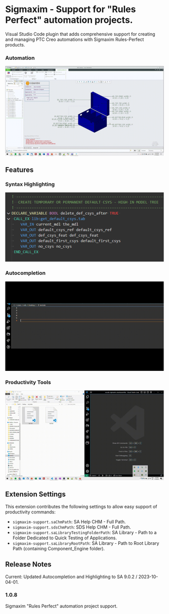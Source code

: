 # Sigmaxim - Support for "Rules Perfect" automation projects.

Visual Studio Code plugin that adds comprehensive support for creating and managing PTC Creo automations with Sigmaxim Rules-Perfect products.

### Automation
![Automation](images/automation.gif)

## Features

### Syntax Highlighting 
![Syntax Highlighting for .tab, sel_list.txt, config.pro, config.sup, .dtl, .cfg files, etc.](images/syntax_highlighting.gif)

### Autocompletion 

![Autocompletion for .tab, sel_list.txt, config.pro, config.sup, .dtl, .cfg files, etc.](images/autocompletion.gif)

### Productivity Tools
![Productivity tools - including...sel_list.txt creation and organization, opening the Admin Guide, etc.](images/productivity.gif)


## Extension Settings

This extension contributes the following settings to allow easy support of productivity commands:

* `sigmaxim-support.saChmPath`: SA Help CHM - Full Path.
* `sigmaxim-support.sdsChmPath`: SDS Help CHM - Full Path.
* `sigmaxim-support.saLibraryTestingFolderPath`: SA Library - Path to a Folder Dedicated to Quick Testing of Applications.
* `sigmaxim-support.saLibraryRootPath`: SA Library - Path to Root Library Path (containing Component_Engine folder).


## Release Notes

Current: Updated Autocompletion and Highlighting to SA 9.0.2 / 2023-10-04-01.

### 1.0.8

Sigmaxim "Rules Perfect" automation project support.

